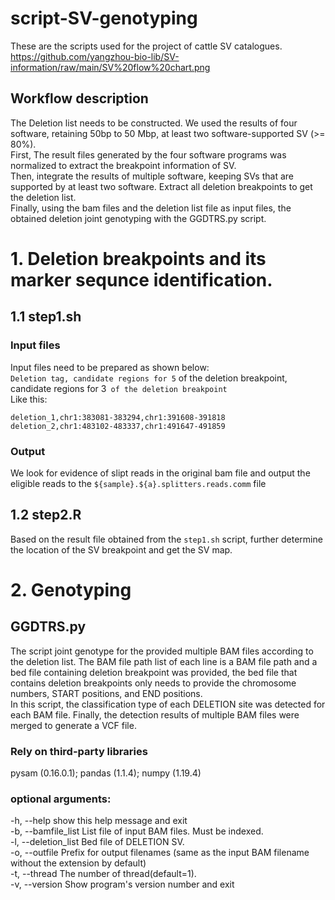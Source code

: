 # script-SV-genotyping
These are the scripts used for the project of cattle SV catalogues.
https://github.com/yangzhou-bio-lib/SV-information/raw/main/SV%20flow%20chart.png
##  Workflow description 
The Deletion list needs to be constructed. We used the results of four software, retaining 50bp to 50 Mbp, at least two software-supported SV (>= 80%).  
First,  The result files generated by the four software programs was normalized to extract the breakpoint information of SV.  
Then, integrate the results of multiple software, keeping SVs that are supported by at least two software. Extract all deletion breakpoints to get the deletion list.  
Finally, using the bam files and the deletion list file as input files, the obtained deletion joint genotyping with the GGDTRS.py script.  

# 1. Deletion breakpoints and its marker sequnce identification.
## 1.1 step1.sh
### Input files
Input files need to be prepared as shown below:  
`Deletion tag, candidate regions for 5` of the deletion breakpoint, candidate regions for 3` of the deletion breakpoint`  
Like this:
```
deletion_1,chr1:383081-383294,chr1:391608-391818
deletion_2,chr1:483102-483337,chr1:491647-491859
```
### Output
We look for evidence of slipt reads in the original bam file and output the eligible reads to the `${sample}.${a}.splitters.reads.comm` file

## 1.2 step2.R
Based on the result file obtained from the `step1.sh` script, further determine the location of the SV breakpoint and get the SV map.

# 2. Genotyping
## GGDTRS.py
The script joint genotype for the provided multiple BAM files according to the deletion list.
The BAM file path list of each line is a BAM file path and a bed file containing deletion breakpoint was provided, the bed file that contains deletion breakpoints only needs to provide the chromosome numbers, START positions, and END positions.  
In this script, the classification type of each DELETION site was detected for each BAM file. Finally, the detection results of multiple BAM files were merged to generate a VCF file.
### Rely on third-party libraries
pysam (0.16.0.1); pandas (1.1.4); numpy (1.19.4)
### optional arguments:
-h, --help            show this help message and exit  
-b, --bamfile_list    List file of input BAM files. Must be indexed.  
-l, --deletion_list   Bed file of DELETION SV.   
-o, --outfile         Prefix for output filenames (same as the input BAM filename without the extension by default)  
-t, --thread          The number of thread(default=1).  
-v, --version         Show program's version number and exit  
